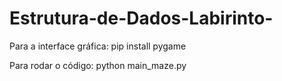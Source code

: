 # Estrutura-de-Dados-Labirinto-
Para a interface gráfica: pip install pygame

Para rodar o código: python main_maze.py
